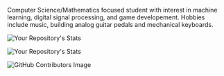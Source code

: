 Computer Science/Mathematics focused student with interest in machine learning, digital signal processing, and game developement. Hobbies include music, building analog guitar pedals and mechanical keyboards.

![Your Repository's Stats](https://github-readme-stats.vercel.app/api?username=bsumser&show_icons=true)

![Your Repository's Stats](https://github-readme-stats.vercel.app/api/top-langs/?username=bsumser&theme=blue-green)

![GitHub Contributors Image](https://contrib.rocks/image?repo=bsumser/fourierTransformer)

<!--
**bsumser/bsumser** is a ✨ _special_ ✨ repository because its `README.md` (this file) appears on your GitHub profile.

Here are some ideas to get you started:

- 🔭 I’m currently working on ...
- 🌱 I’m currently learning ...
- 👯 I’m looking to collaborate on ...
- 🤔 I’m looking for help with ...
- 💬 Ask me about ...
- 📫 How to reach me: ...
- 😄 Pronouns: ...
- ⚡ Fun fact: ...
-->
